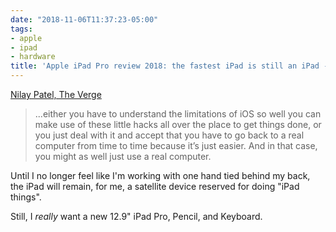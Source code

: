 ```yaml
---
date: "2018-11-06T11:37:23-05:00"
tags:
- apple
- ipad
- hardware
title: 'Apple iPad Pro review 2018: the fastest iPad is still an iPad - The Verge'
---
```

[Nilay Patel, The Verge](https://www.theverge.com/2018/11/5/18062612/apple-ipad-pro-review-2018-screen-usb-c-pencil-price-features)

> ...either you have to understand the limitations of iOS so well you can make use of these little hacks all over the place to get things done, or you just deal with it and accept that you have to go back to a real computer from time to time because it’s just easier. And in that case, you might as well just use a real computer.

Until I no longer feel like I'm working with one hand tied behind my back, the iPad will remain, for me, a satellite device reserved for doing "iPad things".

Still, I _really_ want a new 12.9" iPad Pro, Pencil, and Keyboard.
